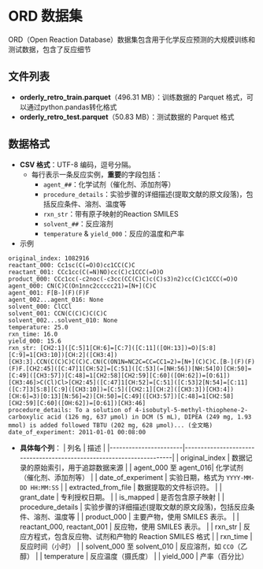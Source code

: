 # ORD 数据集

ORD（Open Reaction Database）数据集包含用于化学反应预测的大规模训练和测试数据，包含了反应细节

## 文件列表
- **orderly_retro_train.parquet**（496.31 MB）：训练数据的 Parquet 格式，可以通过python.pandas转化格式
- **orderly_retro_test.parquet**（50.83 MB）：测试数据的 Parquet 格式

## 数据格式
- **CSV 格式**：UTF-8 编码，逗号分隔。
  - 每行表示一条反应实例，**重要**的字段包括：
    - `agent_##`：化学试剂（催化剂、添加剂等）
    - `procedure_details`：实验步骤的详细描述(提取文献的原文段落)，包括反应条件、溶剂、温度等
    - `rxn_str`：带有原子映射的Reaction SMILES
    - `solvent_##`：反应溶剂
    - `temperature` & `yield_000`：反应的温度和产率
- 示例 

```text
original_index: 1082916
reactant_000: Cc1sc(C(=O)O)cc1CC(C)C
reactant_001: CCc1cc(C(=N)NO)cc(C)c1CCC(=O)O
product_000: CCc1cc(-c2noc(-c3cc(CC(C)C)c(C)s3)n2)cc(C)c1CCC(=O)O
agent_000: CN(C)C(On1nnc2ccccc21)=[N+](C)C
agent_001: F[B-](F)(F)F
agent_002...agent_016: None
solvent_000: ClCCl
solvent_001: CCN(C(C)C)C(C)C
solvent_002...solvent_010: None
temperature: 25.0
rxn_time: 16.0
yield_000: 15.6
rxn_str: [CH2:1]([C:5]1[CH:6]=[C:7]([C:11]([OH:13])=O)[S:8][C:9]=1[CH3:10])[CH:2]([CH3:4])[CH3:3].CCN(C(C)C)C(C)C.CN(C(ON1N=NC2C=CC=CC1=2)=[N+](C)C)C.[B-](F)(F)(F)F.[CH2:45]([C:47]1[CH:52]=[C:51]([C:53](=[NH:56])[NH:54]O)[CH:50]=[C:49]([CH3:57])[C:48]=1[CH2:58][CH2:59][C:60]([OH:62])=[O:61])[CH3:46]>C(Cl)Cl>[CH2:45]([C:47]1[CH:52]=[C:51]([C:53]2[N:54]=[C:11]([C:7]3[S:8][C:9]([CH3:10])=[C:5]([CH2:1][CH:2]([CH3:3])[CH3:4])[CH:6]=3)[O:13][N:56]=2)[CH:50]=[C:49]([CH3:57])[C:48]=1[CH2:58][CH2:59][C:60]([OH:62])=[O:61])[CH3:46]
procedure_details: To a solution of 4-isobutyl-5-methyl-thiophene-2-carboxylic acid (126 mg, 637 μmol) in DCM (5 mL), DIPEA (249 mg, 1.93 mmol) is added followed TBTU (202 mg, 628 μmol)... (全文略)
date_of_experiment: 2011-01-01 00:08:00

```

- **具体每个列**：
  | 列名                  | 描述                                                                 |
  |-----------------------|----------------------------------------------------------------------|
  | original_index        | 数据记录的原始索引，用于追踪数据来源                                |
  | agent_000 至 agent_016| 化学试剂（催化剂、添加剂等） |
  | date_of_experiment    | 实验日期，格式为 `YYYY-MM-DD HH:MM:SS`                             |
  | extracted_from_file   | 数据提取的文件标识符。                                               |
  | grant_date            | 专利授权日期。                                                       |
  | is_mapped             | 是否包含原子映射                                      |
  | procedure_details     | 实验步骤的详细描述(提取文献的原文段落)，包括反应条件、溶剂、温度等                       |
  | product_000           | 主要产物，使用 SMILES 表示。                                          |
  | reactant_000, reactant_001 | 反应物，使用 SMILES 表示。                                       |
  | rxn_str               | 反应方程式，包含反应物、试剂和产物的 Reaction SMILES 格式           |
  | rxn_time              | 反应时间（小时）                                                   |
  | solvent_000 至 solvent_010 | 反应溶剂，如 `CCO`（乙醇）                   |
  | temperature           | 反应温度（摄氏度）                                                 |
  | yield_000             | 产率（百分比）